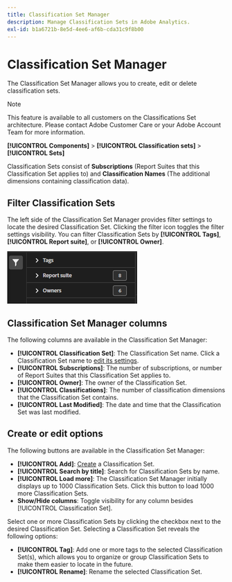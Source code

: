 ```yaml
---
title: Classification Set Manager
description: Manage Classification Sets in Adobe Analytics.
exl-id: b1a6721b-8e5d-4ee6-af6b-cda31c9f8b00
---
```

# Classification Set Manager

The Classification Set Manager allows you to create, edit or delete classification sets.

>[!NOTE]
>
>This feature is available to all customers on the Classifications Set architecture. Please contact Adobe Customer Care or your Adobe Account Team for more information.

**[!UICONTROL Components]** > **[!UICONTROL Classification sets]** > **[!UICONTROL Sets]**

Classification Sets consist of **Subscriptions** (Report Suites that this Classification Set applies to) and **Classification Names** (The additional dimensions containing classification data).

## Filter Classification Sets

The left side of the Classification Set Manager provides filter settings to locate the desired Classification Set. Clicking the filter icon toggles the filter settings visibility. You can filter Classification Sets by **[!UICONTROL Tags]**, **[!UICONTROL Report suite]**, or **[!UICONTROL Owner]**.

![Classification set filters](../assets/classification-set-filters.png)

## Classification Set Manager columns

The following columns are available in the Classification Set Manager:

* **[!UICONTROL Classification Set]**: The Classification Set name. Click a Classification Set name to [edit its settings](settings.md).
* **[!UICONTROL Subscriptions]**: The number of subscriptions, or number of Report Suites that this Classification Set applies to.
* **[!UICONTROL Owner]**: The owner of the Classification Set.
* **[!UICONTROL Classifications]**: The number of classification dimensions that the Classification Set contains.
* **[!UICONTROL Last Modified]**: The date and time that the Classification Set was last modified.

## Create or edit options

The following buttons are available in the Classification Set Manager:

* **[!UICONTROL Add]**: [Create](create.md) a Classification Set.
* **[!UICONTROL Search by title]**: Search for Classification Sets by name.
* **[!UICONTROL Load more]**: The Classification Set Manager initially displays up to 1000 Classification Sets. Click this button to load 1000 more Classification Sets.
* **Show/Hide columns**: Toggle visibility for any column besides [!UICONTROL Classification Set].

Select one or more Classification Sets by clicking the checkbox next to the desired Classification Set. Selecting a Classification Set reveals the following options:

* **[!UICONTROL Tag]**: Add one or more tags to the selected Classification Set(s), which allows you to organize or group Classification Sets to make them easier to locate in the future.
* **[!UICONTROL Rename]**: Rename the selected Classification Set.
